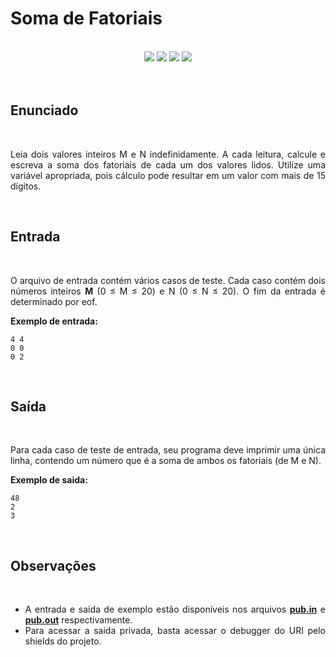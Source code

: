 # Soma de Fatoriais

<br>

<!-- Shields do Projeto -->

<div align="center">

  <a href="https://www.urionlinejudge.com.br/judge/pt/problems/view/1161" alt="URI">
        <img src="https://img.shields.io/static/v1?label=URI&message=1161&color=black&style=for-the-badge&link=" /></a>
  
  <a href="#" alt="Assunto">
        <img src="https://img.shields.io/static/v1?label=ASSUNTO&message=MATEMATICA&color=black&style=for-the-badge" /></a>

  <a href="#" alt="Level">
        <img src="https://img.shields.io/static/v1?label=LEVEL&message=5&color=302B27&style=for-the-badge" /></a>


  <a href="https://www.udebug.com/URI/1161" alt="Debug">
        <img src="https://img.shields.io/badge/DEBUG-CC0000?style=for-the-badge" /></a>

</div>

<br>

<div style="text-align: justify"> 

<br>

## **Enunciado**

<br>

Leia dois valores inteiros M e N indefinidamente. A cada leitura, calcule e escreva a soma dos fatoriais de cada um dos valores lidos. Utilize uma variável apropriada, pois cálculo pode resultar em um valor com mais de 15 dígitos. 

<br>

## **Entrada**

<br>

 O arquivo de entrada contém vários casos de teste. Cada caso contém dois números inteiros **M** (0 ≤ M ≤ 20) e N (0 ≤ N ≤ 20). O fim da entrada é determinado por eof.

**Exemplo de entrada:**

```text
4 4
0 0
0 2 
```

<br>

## **Saída**

<br>

Para cada caso de teste de entrada, seu programa deve imprimir uma única linha, contendo um número que é a soma de ambos os fatoriais (de M e N).

**Exemplo de saida:**

```text
48
2
3 
```

<br>

## **Observações**

<br>

 - A entrada e saida de exemplo estão disponíveis nos arquivos [**pub.in**]() e [**pub.out**]() respectivamente.
 - Para acessar a saida privada, basta acessar o debugger do URI pelo shields do projeto.

</div>